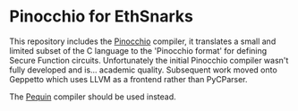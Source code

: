 # Pinocchio for EthSnarks

This repository includes the [Pinocchio](https://eprint.iacr.org/2013/279.pdf) compiler, it translates a small and limited subset of the C language to the 'Pinocchio format' for defining Secure Function circuits. Unfortunately the initial Pinocchio compiler wasn't fully developed and is... academic quality. Subsequent work moved onto Geppetto which uses LLVM as a frontend rather than PyCParser.

The [Pequin](https://github.com/pepper-project/pequin) compiler should be used instead.
